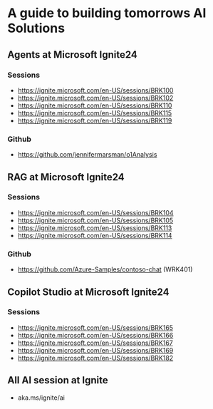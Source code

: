 # A guide to building tomorrows AI Solutions

## Agents at Microsoft Ignite24

### Sessions
- https://ignite.microsoft.com/en-US/sessions/BRK100
- https://ignite.microsoft.com/en-US/sessions/BRK102
- https://ignite.microsoft.com/en-US/sessions/BRK110
- https://ignite.microsoft.com/en-US/sessions/BRK115
- https://ignite.microsoft.com/en-US/sessions/BRK119

### Github
- https://github.com/jennifermarsman/o1Analysis

## RAG at Microsoft Ignite24

### Sessions

- https://ignite.microsoft.com/en-US/sessions/BRK104
- https://ignite.microsoft.com/en-US/sessions/BRK105
- https://ignite.microsoft.com/en-US/sessions/BRK113
- https://ignite.microsoft.com/en-US/sessions/BRK114

### Github

- https://github.com/Azure-Samples/contoso-chat (WRK401)

## Copilot Studio at Microsoft Ignite24

### Sessions
- https://ignite.microsoft.com/en-US/sessions/BRK165
- https://ignite.microsoft.com/en-US/sessions/BRK166
- https://ignite.microsoft.com/en-US/sessions/BRK167
- https://ignite.microsoft.com/en-US/sessions/BRK169
- https://ignite.microsoft.com/en-US/sessions/BRK182

## All AI session at Ignite
- aka.ms/ignite/ai
